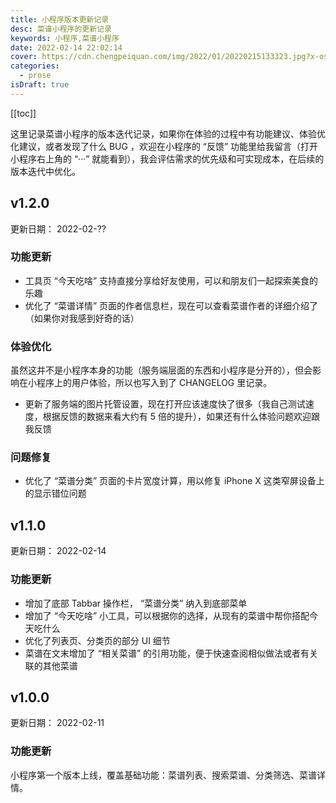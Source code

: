 ```yaml
---
title: 小程序版本更新记录
desc: 菜谱小程序的更新记录
keywords: 小程序,菜谱小程序
date: 2022-02-14 22:02:14
cover: https://cdn.chengpeiquan.com/img/2022/01/20220215133323.jpg?x-oss-process=image/interlace,1
categories:
  - prose
isDraft: true
---
```


[[toc]]

这里记录菜谱小程序的版本迭代记录，如果你在体验的过程中有功能建议、体验优化建议，或者发现了什么 BUG ，欢迎在小程序的 “反馈” 功能里给我留言（打开小程序右上角的 “···” 就能看到），我会评估需求的优先级和可实现成本，在后续的版本迭代中优化。

## v1.2.0

更新日期： 2022-02-??

### 功能更新

- 工具页 “今天吃啥” 支持直接分享给好友使用，可以和朋友们一起探索美食的乐趣
- 优化了 “菜谱详情” 页面的作者信息栏，现在可以查看菜谱作者的详细介绍了（如果你对我感到好奇的话）

### 体验优化

虽然这并不是小程序本身的功能（服务端层面的东西和小程序是分开的），但会影响在小程序上的用户体验，所以也写入到了 CHANGELOG 里记录。

- 更新了服务端的图片托管设置，现在打开应该速度快了很多（我自己测试速度，根据反馈的数据来看大约有 5 倍的提升），如果还有什么体验问题欢迎跟我反馈

### 问题修复

- 优化了 “菜谱分类” 页面的卡片宽度计算，用以修复 iPhone X 这类窄屏设备上的显示错位问题

## v1.1.0

更新日期： 2022-02-14

### 功能更新

- 增加了底部 Tabbar 操作栏， “菜谱分类” 纳入到底部菜单
- 增加了 “今天吃啥” 小工具，可以根据你的选择，从现有的菜谱中帮你搭配今天吃什么
- 优化了列表页、分类页的部分 UI 细节
- 菜谱在文末增加了 “相关菜谱” 的引用功能，便于快速查阅相似做法或者有关联的其他菜谱

## v1.0.0

更新日期： 2022-02-11

### 功能更新

小程序第一个版本上线，覆盖基础功能：菜谱列表、搜索菜谱、分类筛选、菜谱详情。
